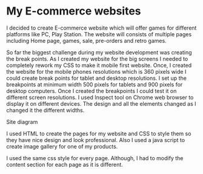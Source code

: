 # My E-commerce websites

I decided to create E-commerce website which will offer games for different platforms like PC, Play Station. The website will consists of multiple pages including Home page, games, sale, pre-orders and retro games. 



So far the biggest challenge during my website development was creating the break points. As I created my website for the big screens I needed to completely rework my CSS to make it mobile first website. Once, I created the website for the mobile phones resolutions which is 360 pixels wide I could create break points for tablet and desktop resolutions. I set up the breakpoints at minimum width 500 pixels for tablets and 900 pixels for desktop computers.
Once I created the breakpoints I could test it on different screen resolutions. I used Inspect tool on Chrome web browser to display it on different devices. The design and all the elements changed as I changed it the different widths.

Site diagram

I used HTML to create the pages for my website and CSS to style them so they have nice design and look professional.
Also I used a java script to create image gallery for one of my products.

I used the same css style for every page. Although, I had to modify the content section for each page as it is different. 
